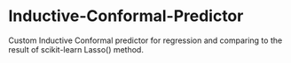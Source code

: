 # Inductive-Conformal-Predictor
Custom Inductive Conformal predictor for regression and comparing to the result of  scikit-learn Lasso() method.
